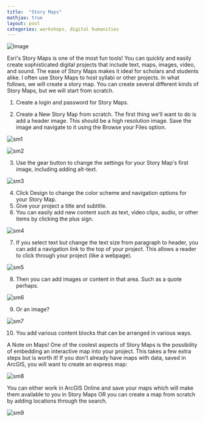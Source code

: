 ```yaml
---
title:  "Story Maps"
mathjax: true
layout: post
categories: workshops, digital humanities
---
```

![Image](https://www.esriuk.com/content/dam/esrisites/en-us/common/icons/product-logos/StoryMaps.png)

Esri's Story Maps is one of the most fun tools! You can quickly and easily create sophisticated digital projects that include text, maps, images, video, and sound. The ease of Story Maps makes it ideal for scholars and students alike. I often use Story Maps to host syllabi or other projects. In what follows, we will create a story map. You can create several different kinds of Story Maps, but we will start from scratch.

1. Create a login and password for Story Maps.

2. Create a New Story Map from scratch. The first thing we'll want to do is add a header image. This should be a high resolution image. Save the image and navigate to it using the Browse your Files option.

![sm1](https://user-images.githubusercontent.com/22083340/156237369-5142fd4e-2168-4bf2-aca4-9af312001e4f.png)

![sm2](https://user-images.githubusercontent.com/22083340/156237612-99850793-475f-4700-bfc8-e4e08e531f55.png)

3. Use the gear button to change the settings for your Story Map's first image, including adding alt-text.

![sm3](https://user-images.githubusercontent.com/22083340/156237866-86aeec72-ebba-4350-9b5a-9af30e7dc09f.png)

4. Click Design to change the color scheme and navigation options for your Story Map.
5. Give your project a title and subtitle.
6. You can easily add new content such as text, video clips, audio, or other items by clicking the plus sign.

![sm4](https://user-images.githubusercontent.com/22083340/156238484-4b99c0da-9ade-491a-b85e-5b5eb428f5da.png)

7. If you select text but change the text size from paragraph to header, you can add a navigation link to the top of your project. This allows a reader to click through your project (like a webpage).

![sm5](https://user-images.githubusercontent.com/22083340/156238635-8f4294b5-232e-4b07-bf34-7b86a839def3.png)

8. Then you can add images or content in that area. Such as a quote perhaps.

![sm6](https://user-images.githubusercontent.com/22083340/156239059-7335022d-352a-4850-a82f-763bb5aabb49.png)

9. Or an image?

![sm7](https://user-images.githubusercontent.com/22083340/156239324-16d62688-bda5-4486-a52f-95ca6a247507.png)

10. You add various content blocks that can be arranged in various ways. 

A Note on Maps! One of the coolest aspects of Story Maps is the possibility of embedding an interactive map into your project. This takes a few extra steps but is worth it! If you don't already have maps with data, saved in ArcGIS, you will want to create an express map:

![sm8](https://user-images.githubusercontent.com/22083340/156240476-d19400f7-149c-477d-82df-7b6baf813af8.png)

You can either work in ArcGIS Online and save your maps which will make them available to you in Story Maps OR you can create a map from scratch by adding locations through the search.

![sm9](https://user-images.githubusercontent.com/22083340/156240843-7107d65a-fbc1-457a-8af5-25c290e59ca4.png)


